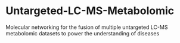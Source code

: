 # Untargeted-LC-MS-Metabolomic
Molecular networking for the fusion of multiple untargeted LC-MS metabolomic datasets to power the understanding of diseases
